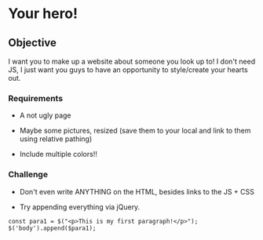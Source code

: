 # Your hero!

## Objective

I want you to make up a website about someone you look up to!  I don't need JS, I just want you guys to have an opportunity to style/create your hearts out.  

### Requirements

- A not ugly page

- Maybe some pictures, resized (save them to your local and link to them using relative pathing)

- Include multiple colors!!


### Challenge

- Don't even write ANYTHING on the HTML, besides links to the JS + CSS

- Try appending everything via jQuery.  

```
const para1 = $("<p>This is my first paragraph!</p>");
$('body').append($para1);
```
